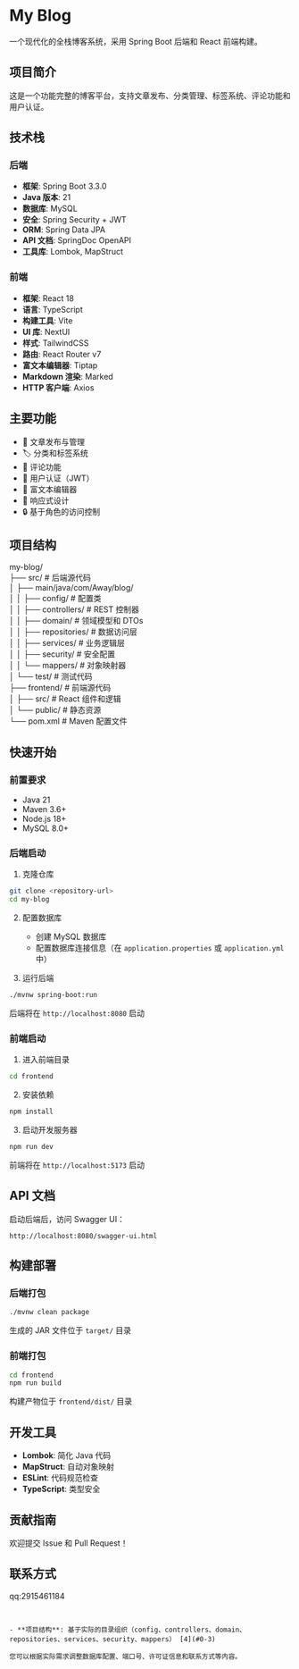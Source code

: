 # My Blog

一个现代化的全栈博客系统，采用 Spring Boot 后端和 React 前端构建。

## 项目简介

这是一个功能完整的博客平台，支持文章发布、分类管理、标签系统、评论功能和用户认证。

## 技术栈

### 后端
- **框架**: Spring Boot 3.3.0
- **Java 版本**: 21
- **数据库**: MySQL
- **安全**: Spring Security + JWT
- **ORM**: Spring Data JPA
- **API 文档**: SpringDoc OpenAPI
- **工具库**: Lombok, MapStruct

### 前端
- **框架**: React 18
- **语言**: TypeScript
- **构建工具**: Vite
- **UI 库**: NextUI
- **样式**: TailwindCSS
- **路由**: React Router v7
- **富文本编辑器**: Tiptap
- **Markdown 渲染**: Marked
- **HTTP 客户端**: Axios

## 主要功能

- 📝 文章发布与管理
- 🏷️ 分类和标签系统
- 💬 评论功能
- 🔐 用户认证（JWT）
- 🎨 富文本编辑器
- 📱 响应式设计
- 🔒 基于角色的访问控制

## 项目结构

my-blog/  
├── src/                         # 后端源代码  
│   ├── main/java/com/Away/blog/  
│   │   ├── config/              # 配置类  
│   │   ├── controllers/         # REST 控制器  
│   │   ├── domain/              # 领域模型和 DTOs  
│   │   ├── repositories/        # 数据访问层  
│   │   ├── services/            # 业务逻辑层  
│   │   ├── security/            # 安全配置  
│   │   └── mappers/             # 对象映射器  
│   └── test/                    # 测试代码  
├── frontend/                     # 前端源代码  
│   ├── src/                     # React 组件和逻辑  
│   └── public/                  # 静态资源  
└── pom.xml                       # Maven 配置文件  


## 快速开始

### 前置要求

- Java 21
- Maven 3.6+
- Node.js 18+
- MySQL 8.0+

### 后端启动

1. 克隆仓库
```bash
git clone <repository-url>
cd my-blog
```

2. 配置数据库
   - 创建 MySQL 数据库
   - 配置数据库连接信息（在 `application.properties` 或 `application.yml` 中）

3. 运行后端
```bash
./mvnw spring-boot:run
```

后端将在 `http://localhost:8080` 启动

### 前端启动

1. 进入前端目录
```bash
cd frontend
```

2. 安装依赖
```bash
npm install
```

3. 启动开发服务器
```bash
npm run dev
```

前端将在 `http://localhost:5173` 启动

## API 文档

启动后端后，访问 Swagger UI：
```
http://localhost:8080/swagger-ui.html
```

## 构建部署

### 后端打包
```bash
./mvnw clean package
```

生成的 JAR 文件位于 `target/` 目录

### 前端打包
```bash
cd frontend
npm run build
```

构建产物位于 `frontend/dist/` 目录

## 开发工具

- **Lombok**: 简化 Java 代码
- **MapStruct**: 自动对象映射
- **ESLint**: 代码规范检查
- **TypeScript**: 类型安全

## 贡献指南

欢迎提交 Issue 和 Pull Request！

## 联系方式

qq:2915461184
```


- **项目结构**: 基于实际的目录组织（config、controllers、domain、repositories、services、security、mappers） [4](#0-3) 

您可以根据实际需求调整数据库配置、端口号、许可证信息和联系方式等内容。
